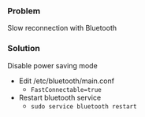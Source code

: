 ### Problem
Slow reconnection with Bluetooth

### Solution
Disable power saving mode

* Edit /etc/bluetooth/main.conf
  * `FastConnectable=true`
* Restart bluetooth service 
  * `sudo service bluetooth restart`

